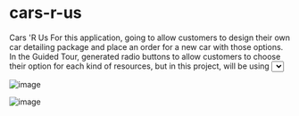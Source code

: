 # cars-r-us

Cars 'R Us
For this application, going to allow customers to design their own car detailing package and place an order for a new car with those options. 
In the Guided Tour, generated radio buttons to allow customers to choose their option for each kind of resources, but in this project, will be using <select> elements to create the dropdown controls.
  
![image](https://github.com/SeyunChung/cars-r-us/assets/119281933/f6198713-1996-4da3-bcfc-7117e135aae9)

![image](https://github.com/SeyunChung/cars-r-us/assets/119281933/993bb5fc-30f3-4bdf-844e-e8edc5cef3ad)
